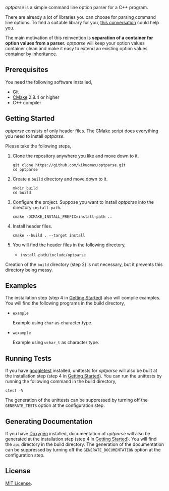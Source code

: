 *optparse* is a simple command line option parser for a C++ program.

There are already a lot of libraries you can choose for parsing command line options.
To find a suitable library for you, [this conversation](http://stackoverflow.com/questions/253556/what-parameter-parser-libraries-are-there-for-c) could help you.

The main motivation of this reinvention is **separation of a container for option values from a parser.**
*optparse* will keep your option values container clean and make it easy to extend an existing option values container by inheritance.

Prerequisites
-------------

You need the following software installed,
 - [Git](https://git-scm.com)
 - [CMake](https://cmake.org) 2.8.4 or higher
 - C++ compiler

Getting Started
---------------

*optparse* consists of only header files.
The [CMake script](/CMakeLists.txt) does everything you need to install *optparse*.

Please take the following steps,

 1. Clone the repository anywhere you like and move down to it.

	```shell
	git clone https://github.com/kikuomax/optparse.git
	cd optparse
	```

 2. Create a `build` directory and move down to it.

	```shell
	mkdir build
	cd build
	```

 3. Configure the project.
    Suppose you want to install *optparse* into the directory `install-path`.

	```shell
	cmake -DCMAKE_INSTALL_PREFIX=install-path ..
	```

 4. Install header files.

	```shell
	cmake --build . --target install
	```

 5. You will find the header files in the following directory,
    - `install-path/include/optparse`

Creation of the `build` directory (step 2) is not necessary, but it prevents this directory being messy.

Examples
--------

The installation step (step 4 in [Getting Started](#getting-started)) also will compile examples.
You will find the following programs in the build directory,
 - `example`

   Example using `char` as character type.

 - `wexample`

   Example using `wchar_t` as character type.

Running Tests
-------------

If you have [googletest](https://github.com/google/googletest) installed, unittests for *optparse* will also be built at the installation step (step 4 in [Getting Started](#getting-started)).
You can run the unittests by running the following command in the build directory,

```shell
ctest -V
```

The generation of the unittests can be suppressed by turning off the `GENERATE_TESTS` option at the configuration step.

Generating Documentation
------------------------

If you have [Doxygen](http://www.stack.nl/~dimitri/doxygen/) installed, documentation of *optparse* will also be generated at the installation step (step 4 in [Getting Started](#getting-started)).
You will find the `api` directory in the build directory.
The generation of the documentation can be suppressed by turning off the `GENERATE_DOCUMENTATION` option at the configuration step.

License
-------

[MIT License](https://opensource.org/licenses/MIT).
